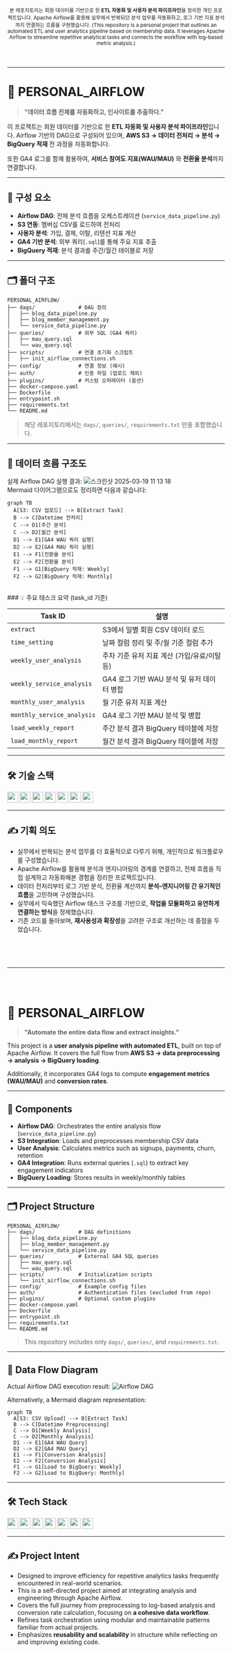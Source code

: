 <br/>
<div align="center">
  <sub>
  본 레포지토리는 회원 데이터를 기반으로 한 <b>ETL 자동화 및 사용자 분석 파이프라인</b>을 정리한 개인 프로젝트입니다. Apache Airflow를 활용해 실무에서 반복되던 분석 업무를 자동화하고, 로그 기반 지표 분석까지 연결하는 흐름을 구현했습니다.  
  (This repository is a personal project that outlines an automated ETL and user analytics pipeline based on membership data. It leverages Apache Airflow to streamline repetitive analytical tasks and connects the workflow with log-based metric analysis.)
  </sub>  
</div>
<br/>
<br/>

---

# 🎯 PERSONAL_AIRFLOW

> **"데이터 흐름 전체를 자동화하고, 인사이트를 추출하다."**

이 프로젝트는 회원 데이터를 기반으로 한 **ETL 자동화 및 사용자 분석 파이프라인**입니다.
Airflow 기반의 DAG으로 구성되어 있으며, **AWS S3 → 데이터 전처리 → 분석 → BigQuery 적재** 전 과정을 자동화합니다.

또한 GA4 로그를 함께 활용하여, **서비스 참여도 지표(WAU/MAU)** 와 **전환율 분석**까지 연결합니다.

---

## 🧩 구성 요소

* **Airflow DAG**: 전체 분석 흐름을 오케스트레이션 (`service_data_pipeline.py`)
* **S3 연동**: 멤버십 CSV를 로드하여 전처리
* **사용자 분석**: 가입, 결제, 이탈, 리텐션 지표 계산
* **GA4 기반 분석**: 외부 쿼리(`.sql`)를 통해 주요 지표 추출
* **BigQuery 적재**: 분석 결과를 주간/월간 테이블로 저장

---

## 🗂 폴더 구조

```
PERSONAL_AIRFLOW/
├── dags/              # DAG 정의
│   ├── blog_data_pipeline.py
│   ├── blog_member_management.py
│   └── service_data_pipeline.py
├── queries/           # 외부 SQL (GA4 쿼리)
│   ├── mau_query.sql
│   └── wau_query.sql
├── scripts/           # 연결 초기화 스크립트
│   ├── init_airflow_connections.sh
├── config/            # 연결 정보 (예시)
├── auth/              # 인증 파일 (업로드 제외)
├── plugins/           # 커스텀 오퍼레이터 (옵션)
├── docker-compose.yaml
├── Dockerfile
├── entrypoint.sh
├── requirements.txt
└── README.md
```

> 해당 레포지토리에서는 `dags/`, `queries/`, `requirements.txt` 만을 포함했습니다.  

---

## 🔁 데이터 흐름 구조도

실제 Airflow DAG 실행 결과:
![스크린샷 2025-03-19 11 13 18](https://github.com/user-attachments/assets/c362c2be-0376-4d9b-9a56-8d2d6265358d)
<br/>
Mermaid 다이어그램으로도 정리하면 다음과 같습니다:

```mermaid
graph TB
  A[S3: CSV 업로드] --> B[Extract Task]
  B --> C[Datetime 전처리]
  C --> D1[주간 분석]
  C --> D2[월간 분석]
  D1 --> E1[GA4 WAU 쿼리 실행]
  D2 --> E2[GA4 MAU 쿼리 실행]
  E1 --> F1[전환율 분석]
  E2 --> F2[전환율 분석]
  F1 --> G1[BigQuery 적재: Weekly]
  F2 --> G2[BigQuery 적재: Monthly]
```
<br/>
### 💡 주요 태스크 요약 (task_id 기준)

| Task ID                  | 설명 |
|--------------------------|------|
| `extract`                | S3에서 일별 회원 CSV 데이터 로드 |
| `time_setting`           | 날짜 컬럼 정리 및 주/월 기준 컬럼 추가 |
| `weekly_user_analysis`   | 주차 기준 유저 지표 계산 (가입/유료/이탈 등) |
| `weekly_service_analysis`| GA4 로그 기반 WAU 분석 및 유저 데이터 병합 |
| `monthly_user_analysis`  | 월 기준 유저 지표 계산 |
| `monthly_service_analysis`| GA4 로그 기반 MAU 분석 및 병합 |
| `load_weekly_report`     | 주간 분석 결과 BigQuery 테이블에 저장 |
| `load_monthly_report`    | 월간 분석 결과 BigQuery 테이블에 저장 |



---

## 🛠 기술 스택

<!--Python-->
<img src="https://img.shields.io/badge/Python-3776AB?style=rounded&logo=Python&logoColor=white" height="25"/> <!--Apache Airflow--> <img src="https://img.shields.io/badge/Airflow-017CEE?style=rounded&logo=Apache%20Airflow&logoColor=white" height="25"/> <!--Amazon S3--> <img src="https://img.shields.io/badge/Amazon%20S3-569A31?style=rounded&logo=Amazon%20S3&logoColor=white" height="25"/> <!--Google BigQuery--> <img src="https://img.shields.io/badge/BigQuery-1A73E8?style=rounded&logo=Google%20BigQuery&logoColor=white" height="25"/> <!--Docker--> <img src="https://img.shields.io/badge/Docker-0db7ed?style=rounded&logo=Docker&logoColor=white" height="25"/> <!--SQL--> <img src="https://img.shields.io/badge/SQL-4479A1?style=rounded&logo=SQLite&logoColor=white" height="25"/> <img src="https://img.shields.io/badge/%2B%20more-8E44AD?style=rounded&logoColor=white" height="25"/>


---

## ✍️ 기획 의도

* 실무에서 반복되는 분석 업무를 더 효율적으로 다루기 위해, 개인적으로 워크플로우를 구성했습니다.
* Apache Airflow를 활용해 분석과 엔지니어링의 경계를 연결하고, 전체 흐름을 직접 설계하고 자동화해본 경험을 정리한 프로젝트입니다.
* 데이터 전처리부터 로그 기반 분석, 전환율 계산까지 **분석–엔지니어링 간 유기적인 흐름**을 고민하며 구성했습니다.
* 실무에서 익숙했던 Airflow 태스크 구조를 기반으로, **작업을 모듈화하고 유연하게 연결하는 방식**을 정제했습니다.
* 기존 코드를 돌아보며, **재사용성과 확장성**을 고려한 구조로 개선하는 데 중점을 두었습니다.


<br/>
<br/>
<br/>

---
<br/>
<br/>

# 🎯 PERSONAL_AIRFLOW

> **"Automate the entire data flow and extract insights."**

This project is a **user analysis pipeline with automated ETL**, built on top of Apache Airflow.
It covers the full flow from **AWS S3 → data preprocessing → analysis → BigQuery loading**.

Additionally, it incorporates GA4 logs to compute **engagement metrics (WAU/MAU)** and **conversion rates**.

---

## 🧩 Components

* **Airflow DAG**: Orchestrates the entire analysis flow (`service_data_pipeline.py`)
* **S3 Integration**: Loads and preprocesses membership CSV data
* **User Analysis**: Calculates metrics such as signups, payments, churn, retention
* **GA4 Integration**: Runs external queries (`.sql`) to extract key engagement indicators
* **BigQuery Loading**: Stores results in weekly/monthly tables

---

## 🗂 Project Structure

```
PERSONAL_AIRFLOW/
├── dags/              # DAG definitions
│   ├── blog_data_pipeline.py
│   ├── blog_member_management.py
│   └── service_data_pipeline.py
├── queries/           # External GA4 SQL queries
│   ├── mau_query.sql
│   └── wau_query.sql
├── scripts/           # Initialization scripts
│   └── init_airflow_connections.sh
├── config/            # Example config files
├── auth/              # Authentication files (excluded from repo)
├── plugins/           # Optional custom plugins
├── docker-compose.yaml
├── Dockerfile
├── entrypoint.sh
├── requirements.txt
└── README.md
```

> This repository includes only `dags/`, `queries/`, and `requirements.txt`.

---

## 🔁 Data Flow Diagram

Actual Airflow DAG execution result:
![Airflow DAG](https://github.com/user-attachments/assets/c362c2be-0376-4d9b-9a56-8d2d6265358d)

Alternatively, a Mermaid diagram representation:

```mermaid
graph TB
  A[S3: CSV Upload] --> B[Extract Task]
  B --> C[Datetime Preprocessing]
  C --> D1[Weekly Analysis]
  C --> D2[Monthly Analysis]
  D1 --> E1[GA4 WAU Query]
  D2 --> E2[GA4 MAU Query]
  E1 --> F1[Conversion Analysis]
  E2 --> F2[Conversion Analysis]
  F1 --> G1[Load to BigQuery: Weekly]
  F2 --> G2[Load to BigQuery: Monthly]
```

---

## 🛠 Tech Stack

<img src="https://img.shields.io/badge/Python-3776AB?style=rounded&logo=Python&logoColor=white" height="25"/> <img src="https://img.shields.io/badge/Airflow-017CEE?style=rounded&logo=Apache%20Airflow&logoColor=white" height="25"/> <img src="https://img.shields.io/badge/Amazon%20S3-569A31?style=rounded&logo=Amazon%20S3&logoColor=white" height="25"/> <img src="https://img.shields.io/badge/BigQuery-1A73E8?style=rounded&logo=Google%20BigQuery&logoColor=white" height="25"/> <img src="https://img.shields.io/badge/Docker-0db7ed?style=rounded&logo=Docker&logoColor=white" height="25"/> <img src="https://img.shields.io/badge/SQL-4479A1?style=rounded&logo=SQLite&logoColor=white" height="25"/> <img src="https://img.shields.io/badge/%2B%20more-8E44AD?style=rounded&logoColor=white" height="25"/>

---

## ✍️ Project Intent

* Designed to improve efficiency for repetitive analytics tasks frequently encountered in real-world scenarios.
* This is a self-directed project aimed at integrating analysis and engineering through Apache Airflow.
* Covers the full journey from preprocessing to log-based analysis and conversion rate calculation, focusing on **a cohesive data workflow**.
* Refines task orchestration using modular and maintainable patterns familiar from actual projects.
* Emphasizes **reusability and scalability** in structure while reflecting on and improving existing code.
